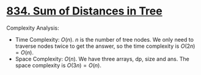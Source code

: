 # [834. Sum of Distances in Tree](https://leetcode.com/problems/sum-of-distances-in-tree/)



Complexity Analysis:

- Time Complexity: $O(n)$. $n$ is the number of tree nodes. We only need to traverse nodes twice to get the answer, so the time complexity is $O(2n)=O(n)$.
- Space Complexity: $O(n)$. We have three arrays, dp, size and ans. The space complexity is $O(3n)=O(n)$.
